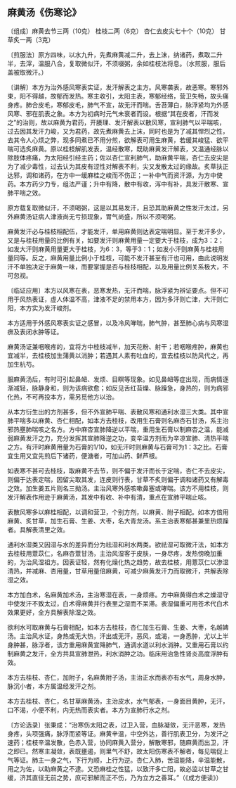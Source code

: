 ## 麻黄汤《伤寒论》

〔组成〕麻黄去节三两（10克）  桂枝二两（6克）  杏仁去皮尖七十个（10克）  甘草炙一两（3克）

〔煎服法〕原方四味，以水九升，先煮麻黄减二升，去上沫，纳诸药，煮取二升半，去滓，温服八合，复取微似汗，不须啜粥，余如桂枝法将息。（水煎服，服后盖被取微汗。）

〔讲解〕本方为治外感风寒表实证，发汗解表之主方。风寒袭表，故恶寒。寒邪外束，阳不得越，故郁而发热。寒主收引，太阳主表，寒郁经络，营卫失畅，故头痛身疼。肺合皮毛，寒郁皮毛，肺气不宣，故无汗而喘。舌苔薄白，脉浮紧均为外感风寒、邪在肌表之象。本方为初病时元气未衰者而设。根据“其在皮者，汗而发之”的治则，故以麻黄为君药，开腠理、发汗解表以散风寒，宣利肺气以平喘咳，过去因其发汗力峻，又为君药，故先煮麻黄去上沫，同时也是为了减其悍烈之性，去其令人心烦之弊，现多同煮已不用分煎，欲解表可用生麻黄，若缓其峻猛、欲平喘可选炙麻黄。原以桂枝解肌发表，温经散寒，既助麻黄发汗解表，又温通经脉以除肢体疼痛，为太阳经引经主药；佐以杏仁宣利肺气，助麻黄平喘，杏仁去皮尖是为了减少毒性，过去认为其皮有涩性对解表不利，尖又发散太过的缘故。炙草扶正达邪，调和诸药，在方中一缓麻桂之峻而不伤正；一补中气而资汗源，为方中使药。本方药少力专，组法严谨；升中有降，散中有收，泻中有补，具发汗散寒、宣肺平喘之效。

原方载复取微似汗，不须喝粥，这是以其易发汗，且恐其助麻黄之性发汗太过，另外麻黄汤证病人津液尚无亏损现象，胃气尚盛，所以不须喝粥。

麻黄发汗必与桂枝相配伍，才能发汗，单用麻黄则达表定喘明显。至于发汗多少，又是与桂枝用量的比例有关，如要发汗则麻黄用量一定要大于桂枝，成为3：2；如发大汗则麻黄用量更大于桂枝，为6：3，等于3：1；如发小汗则麻黄与桂枝用量同等。反之，麻黄用量比例小于桂枝，可能不发汗甚至有汗也可用，由此说明发汗不单独决定于麻黄一味，而要掌握是否与桂枝相配，以及用量比例关系极大，不可忽视。

〔临证应用〕本方以风寒在表，恶寒发热，无汗而喘，脉浮紧为辨证要点。但不可用于风热表证，虚人体温不高，津液不足的禁用本方，因为多汗则亡津，大汗则亡阳，本方实为发汗峻剂。

本方适用于外感风寒表实证之感冒，以及冷风哮喘，肺气肿，甚至肺心病与风寒湿痹及表闭水肿等证。

麻黄汤证兼咽喉疼的，宜将方中桂枝减半，加天花粉、射干；若咽喉疼肿，麻黄也宜减半，去桂枝加生蒲黄以消肿；若遇其人素有吐血的，宜去桂枝以防风代之，再加生杭芍。

服麻黄汤后，有时可引起鼻衄、发烦、目瞑等现象。如见鼻衄等症出现，而病情逐渐减轻，脉静身和，则为该病欲愈；如反见舌红苔燥、脉躁急，身热的，则为病邪化热，不可再投本方，需另觅他方以治。

从本方衍生出的方剂甚多，但不外宣肺平喘、表散风寒和通利水湿三大类。其中宣肺平喘多以麻黄、杏仁相配，如本方去桂枝，改用生石膏则名麻杏石甘汤，系主治邪热壅肺喘咳之名方。方中麻杏宣肺降逆以平喘，重用生石膏以制麻杏之温，能减弱麻黄发汗之力，充分发挥其宣肺降逆之功，变辛温方剂而为辛凉宣肺、清热平喘之方。有汗时麻黄用量为石膏的1/10，如无汗时则麻黄与石膏可为1：3之比。石膏宜生用又宜先煎后下诸药，便溏者，可加山药、鲜芦根。

如表寒不甚可去桂枝，取麻黄不去节，则不偏于发汗而长于定喘，杏仁不去皮尖，则偏于达表定喘，因留尖取其发，连皮则行表，甘草不炙则偏于调和诸药又有解毒之效。加生姜五片则名三拗汤。主治风寒外感咳嗽鼻塞或哮喘。该方不用桂枝，则发汗解表作用逊于麻黄汤，其发中有收、补中有清，重点在宣肺平喘止咳。

表散风寒多以麻桂相配，以调和营卫，个别方剂，以麻黄、附子相配。如本方倍用麻黄、炙甘草，加生石膏、生姜、大枣，名大青龙汤。系主治表寒郁甚兼里热烦躁者。具解表清里之效。

通利水湿类又因湿与水的差异而分为祛湿和利水两类。欲祛湿可取微汗法，如本方去桂枝用薏苡仁，名麻杏薏甘汤，主治风湿客于皮肤，一身尽疼，发热傍晚加重的，为治风湿祖方。因表证轻，然有化燥化热之趋势，故去桂枝，用薏苡仁以渗湿清热，并减麻、杏用量，甘草用量倍麻黄，可减少麻黄发汗力而取微汗，共解表除湿之效。

本方加白术，名麻黄加术汤，主治寒湿在表，一身烦疼。方中麻黄得白术之燥湿守中使发汗不致太过，白术得麻黄并行表里之湿而不呆滞。表湿偏重可用苍术代白术效果更好，全方具解表除湿之效。

欲利水可取麻黄与石膏相配，如本方去桂枝，杏仁加生石膏、生姜、大枣，名越婢汤。主治风水证，身热或无大热，汗出或无汗，恶风，或渴，一身悉肿，尤以上半身肿甚，脉浮者，该方重用麻黄宣降肺气，通调水道以利水消肿。又重用石膏以约制麻黄之发汗，全方共具宣肺泄热，利水消肿之功。临床用治急性肾炎高度浮肿有效。

本方去桂枝、杏仁，加附子，名麻黄附子汤，主治正水而表亦有水气，周身水肿，脉沉小者，本方属温经发汗之剂。

本方去桂枝、杏仁，名甘草麻黄汤，主治皮水，水气郁表，一身面目黄肿，无汗，口不渴，小便不利，内无热而表实者。本方为宣肺行水之剂。

〔方论选录〕张秉成：“治寒伤太阳之表，过卫入营，血脉凝敛，无汗恶寒，发热身疼，头项强痛，脉浮而紧等证。麻黄辛温，中空外达，善行肌表卫分，为发汗之速药；桂枝辛温发散，色赤入营，协同麻黄入营分，解散寒邪，随麻黄而出卫，汗之即已。然寒主凝敛，表既壅遏，则里气不舒，故太阳伤寒表不解者，每见喘促上气等证。肺主一身之气，下行为顺，上行为逆。杏仁入肺，苦温能降，辛温能散，用之为佐，以助麻黄之不逮。又恐麻桂之性猛，以致汗多亡阳，故必监以甘草之甘缓，济其直径无前之势，庶可邪解而正不伤，乃为立方之善耳。”（《成方便读》）
